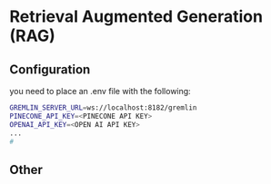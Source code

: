 # Retrieval Augmented Generation (RAG)

## Configuration

you need to place an .env file with the following:

```bash
GREMLIN_SERVER_URL=ws://localhost:8182/gremlin
PINECONE_API_KEY=<PINECONE API KEY>
OPENAI_API_KEY=<OPEN AI API KEY>
...
# 
```

## Other
